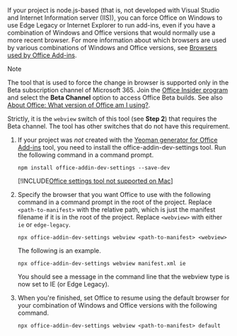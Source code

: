 If your project is node.js-based (that is, not developed with Visual Studio and Internet Information server (IIS)), you can force Office on Windows to use Edge Legacy or Internet Explorer to run add-ins, even if you have a combination of Windows and Office versions that would normally use a more recent browser. For more information about which browsers are used by various combinations of Windows and Office versions, see [Browsers used by Office Add-ins](../concepts/browsers-used-by-office-web-add-ins.md).

> [!NOTE]
> The tool that is used to force the change in browser is supported only in the Beta subscription channel of Microsoft 365. Join the [Office Insider program](https://insider.office.com/join/windows) and select the **Beta Channel** option to access Office Beta builds. See also [About Office: What version of Office am I using?](https://support.microsoft.com/office/932788b8-a3ce-44bf-bb09-e334518b8b19).
>
> Strictly, it is the `webview` switch of this tool (see **Step 2**) that requires the Beta channel. The tool has other switches that do not have this requirement.

1. If your project was *not* created with the [Yeoman generator for Office Add-ins](../develop/yeoman-generator-overview.md) tool, you need to install the office-addin-dev-settings tool. Run the following command in a command prompt.

    ```command&nbsp;line
    npm install office-addin-dev-settings --save-dev
    ```

    [!INCLUDE[Office settings tool not supported on Mac](../includes/tool-nonsupport-mac-note.md)]

1. Specify the browser that you want Office to use with the following command in a command prompt in the root of the project. Replace `<path-to-manifest>` with the relative path, which is just the manifest filename if it is in the root of the project. Replace `<webview>` with either `ie` or `edge-legacy`.

    ```command&nbsp;line
    npx office-addin-dev-settings webview <path-to-manifest> <webview>
    ```

    The following is an example.

    ```command&nbsp;line
    npx office-addin-dev-settings webview manifest.xml ie
    ```

    You should see a message in the command line that the webview type is now set to IE (or Edge Legacy).

1. When you're finished, set Office to resume using the default browser for your combination of Windows and Office versions with the following command.

    ```command&nbsp;line
    npx office-addin-dev-settings webview <path-to-manifest> default
    ```
